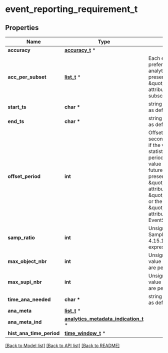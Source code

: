 # event_reporting_requirement_t

## Properties
Name | Type | Description | Notes
------------ | ------------- | ------------- | -------------
**accuracy** | [**accuracy_t**](accuracy.md) \* |  | [optional] 
**acc_per_subset** | [**list_t**](accuracy.md) \* | Each element indicates the preferred accuracy level per analytics subset. It may be present if the \&quot;listOfAnaSubsets\&quot; attribute is present in the subscription request.  | [optional] 
**start_ts** | **char \*** | string with format &#39;date-time&#39; as defined in OpenAPI. | [optional] 
**end_ts** | **char \*** | string with format &#39;date-time&#39; as defined in OpenAPI. | [optional] 
**offset_period** | **int** | Offset period in units of seconds to the reporting time, if the value is negative means statistics in the past offset period, otherwise a positive value means prediction in the future offset period. May be present if the \&quot;repPeriod\&quot; attribute is included within the \&quot;evtReq\&quot; attribute or the \&quot;repetitionPeriod\&quot; attribute is included within the EventSubscription type.  | [optional] 
**samp_ratio** | **int** | Unsigned integer indicating Sampling Ratio (see clauses 4.15.1 of 3GPP TS 23.502), expressed in percent.   | [optional] 
**max_object_nbr** | **int** | Unsigned Integer, i.e. only value 0 and integers above 0 are permissible. | [optional] 
**max_supi_nbr** | **int** | Unsigned Integer, i.e. only value 0 and integers above 0 are permissible. | [optional] 
**time_ana_needed** | **char \*** | string with format &#39;date-time&#39; as defined in OpenAPI. | [optional] 
**ana_meta** | [**list_t**](analytics_metadata.md) \* |  | [optional] 
**ana_meta_ind** | [**analytics_metadata_indication_t**](analytics_metadata_indication.md) \* |  | [optional] 
**hist_ana_time_period** | [**time_window_t**](time_window.md) \* |  | [optional] 

[[Back to Model list]](../README.md#documentation-for-models) [[Back to API list]](../README.md#documentation-for-api-endpoints) [[Back to README]](../README.md)


